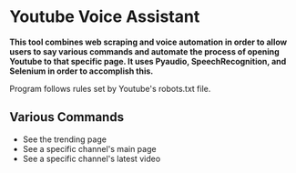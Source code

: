 # Youtube Voice Assistant

**This tool combines web scraping and voice automation in order to allow users to say various commands and automate the process of opening Youtube to that specific page. It uses Pyaudio, SpeechRecognition, and Selenium in order to accomplish this.**

Program follows rules set by Youtube's robots.txt file.

## Various Commands
- See the trending page
- See a specific channel's main page
- See a specific channel's latest video